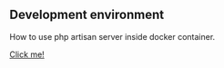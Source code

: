 ## Development environment

How to use php artisan server inside docker container.

[Click me!](https://stackoverflow.com/questions/52369664/how-to-use-php-artisan-serve-inside-docker-container)
